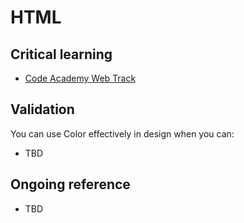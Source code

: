 HTML
=====

Critical learning
-----------------

* [Code Academy Web Track](http://www.codecademy.com/tracks/web)

Validation
----------

You can use Color effectively in design when you can:

* TBD

Ongoing reference
-----------------

* TBD
